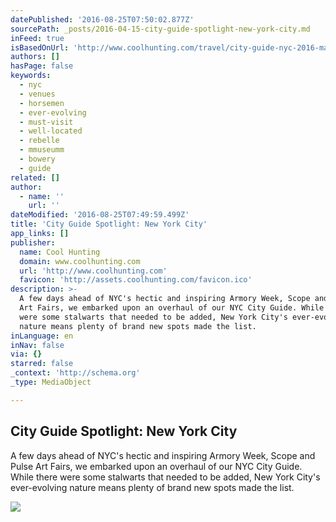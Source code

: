 ```yaml
---
datePublished: '2016-08-25T07:50:02.877Z'
sourcePath: _posts/2016-04-15-city-guide-spotlight-new-york-city.md
inFeed: true
isBasedOnUrl: 'http://www.coolhunting.com/travel/city-guide-nyc-2016-march'
authors: []
hasPage: false
keywords:
  - nyc
  - venues
  - horsemen
  - ever-evolving
  - must-visit
  - well-located
  - rebelle
  - mmuseumm
  - bowery
  - guide
related: []
author:
  - name: ''
    url: ''
dateModified: '2016-08-25T07:49:59.499Z'
title: 'City Guide Spotlight: New York City'
app_links: []
publisher:
  name: Cool Hunting
  domain: www.coolhunting.com
  url: 'http://www.coolhunting.com'
  favicon: 'http://assets.coolhunting.com/favicon.ico'
description: >-
  A few days ahead of NYC's hectic and inspiring Armory Week, Scope and Pulse
  Art Fairs, we embarked upon an overhaul of our NYC City Guide. While there
  were some stalwarts that needed to be added, New York City's ever-evolving
  nature means plenty of brand new spots made the list.
inLanguage: en
inNav: false
via: {}
starred: false
_context: 'http://schema.org'
_type: MediaObject

---
```

<article style=""><h1>City Guide Spotlight: New York City</h1><p>A few days ahead of NYC's hectic and inspiring Armory Week, Scope and Pulse Art Fairs, we embarked upon an overhaul of our NYC City Guide. While there were some stalwarts that needed to be added, New York City's ever-evolving nature means plenty of brand new spots made the list.</p><img src="https://s3-us-west-2.amazonaws.com/the-grid-img/p/af7a9d273d9a3ad652d9db0e555c5988fb81d7ec.jpg" /></article>